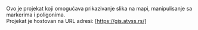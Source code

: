 Ovo je projekat koji omogućava prikazivanje slika na mapi, manipulisanje sa markerima i poligonima.
<br>
Projekat je hostovan na URL adresi: [https://gis.atvss.rs/]
